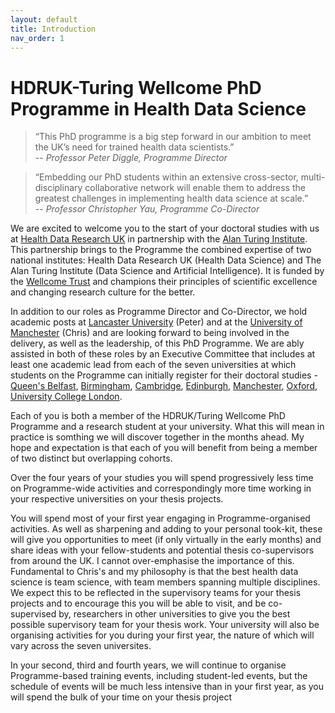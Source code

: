 ```yaml
---
layout: default
title: Introduction
nav_order: 1
---
```


# HDRUK-Turing Wellcome PhD Programme in Health Data Science

> “This PhD programme is a big step forward in our ambition to meet the UK’s need for trained health data scientists.”  
> -- <cite>Professor Peter Diggle, Programme Director</cite>

> “Embedding our PhD students within an extensive cross-sector, multi-disciplinary collaborative network will enable them to address the greatest challenges in implementing health data science at scale.”      
> -- <cite>Professor Christopher Yau, Programme Co-Director</cite>

We are excited to welcome you to the start of your doctoral studies with us at [Health Data Research UK](http://www.hdruk.ac.uk) in 
partnership with the [Alan Turing Institute](https://www.turing.ac.uk/). This partnership brings to the Programme the combined
expertise of two national institutes: Health Data Research UK (Health Data Science) and 
The Alan Turing Institute (Data Science and Artificial Intelligence). It is funded by the  [Wellcome Trust](https://wellcome.ac.uk/) and champions their principles of scientific excellence and changing research culture for the better.

In addition to our roles as Programme Director and Co-Director, we hold academic posts at
[Lancaster University](http://www.lancaster.ac.uk/) (Peter) 
and at the [University of Manchester](https://www.manchester.ac.uk/) (Chris) and are looking forward to being involved in the delivery, 
as well as the leadership, of this PhD Programme. We
are ably assisted in both of these roles by an Executive Committee that includes at least one academic lead from each of the seven universities at
which students on the Programme can initially register for their doctoral studies - [Queen's Belfast](https://www.qub.ac.uk/), 
[Birmingham](https://www.birmingham.ac.uk/), [Cambridge](https://www.cam.ac.uk/), [Edinburgh](https://www.ed.ac.uk/), 
[Manchester](https://www.manchester.ac.uk/), [Oxford](https://www.ox.ac.uk/), [University College London](https://www.ucl.ac.uk/). 

Each of you is both a member of the HDRUK/Turing Wellcome PhD Programme and a research student at your university. What this
will mean in practice is somthing we will discover together in the months ahead. My hope and expectation is that each of you will
benefit from being a member of two distinct but overlapping cohorts.

Over the four years of your studies you will spend progressively less time on Programme-wide activities and 
correspondingly more
time working in your respective universities on your thesis projects. 

You will spend most of your first
year engaging in Programme-organised activities. As well as sharpening and adding to your personal took-kit, these
will give you opportunities to meet
(if only virtually in the early months) and share ideas with
your fellow-students and potential thesis co-supervisors from around the UK. I cannot over-emphasise the importance of this. 
Fundamental to Chris's and my philosophy is that the best health data science is team science, with team members spanning multiple
disciplines. We expect this to be reflected in the supervisory teams for your thesis projects and to encourage this
you will be able to visit, and be co-supervised by, researchers in other universities to give you the best possible
supervisory team for your thesis work. Your university will also be organising activities for you during your first year, the nature of which will vary across 
the seven universites. 

 In your second, third and fourth years, we will
continue to organise Programme-based training events, including student-led events, but the schedule of events
will be much less intensive than in your first year, as you will spend the bulk of your time on your thesis project 
